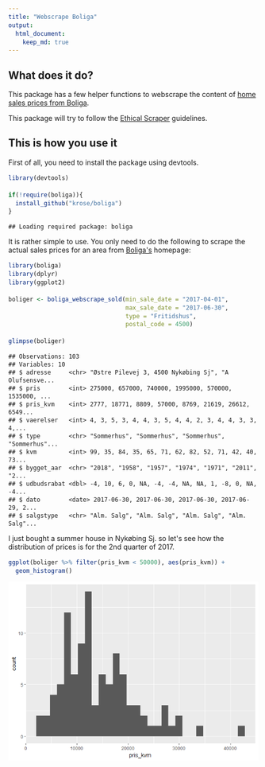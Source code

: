 ```yaml
---
title: "Webscrape Boliga"
output: 
  html_document:
    keep_md: true
---
```


## What does it do?

This package has a few helper functions to webscrape the content of [home sales prices from Boliga](http://www.boliga.dk/salg/).

This package will try to follow the [Ethical Scraper](https://medium.com/@jamesdensmore/ethics-in-web-scraping-b96b18136f01) guidelines.

## This is how you use it

First of all, you need to install the package using devtools.


```r
library(devtools)

if(!require(boliga)){
  install_github("krose/boliga")
}
```

```
## Loading required package: boliga
```


It is rather simple to use. You only need to do the following to scrape the actual sales prices for an area from [Boliga's](https://www.boliga.dk/salg/) homepage:



```r
library(boliga)
library(dplyr)
library(ggplot2)

boliger <- boliga_webscrape_sold(min_sale_date = "2017-04-01", 
                                 max_sale_date = "2017-06-30", 
                                 type = "Fritidshus", 
                                 postal_code = 4500)

glimpse(boliger)
```

```
## Observations: 103
## Variables: 10
## $ adresse     <chr> "Østre Pilevej 3, 4500 Nykøbing Sj", "A Olufsensve...
## $ pris        <int> 275000, 657000, 740000, 1995000, 570000, 1535000, ...
## $ pris_kvm    <int> 2777, 18771, 8809, 57000, 8769, 21619, 26612, 6549...
## $ vaerelser   <int> 4, 3, 5, 3, 4, 4, 3, 5, 4, 4, 2, 3, 4, 4, 3, 3, 4,...
## $ type        <chr> "Sommerhus", "Sommerhus", "Sommerhus", "Sommerhus"...
## $ kvm         <int> 99, 35, 84, 35, 65, 71, 62, 82, 52, 71, 42, 40, 73...
## $ bygget_aar  <chr> "2018", "1958", "1957", "1974", "1971", "2011", "2...
## $ udbudsrabat <dbl> -4, 10, 6, 0, NA, -4, -4, NA, NA, 1, -8, 0, NA, -4...
## $ dato        <date> 2017-06-30, 2017-06-30, 2017-06-30, 2017-06-29, 2...
## $ salgstype   <chr> "Alm. Salg", "Alm. Salg", "Alm. Salg", "Alm. Salg"...
```

I just bought a summer house in Nykøbing Sj. so let's see how the distribution of prices is for the 2nd quarter of 2017.


```r
ggplot(boliger %>% filter(pris_kvm < 50000), aes(pris_kvm)) +
  geom_histogram()
```

![](README_files/figure-html/kvmplot-1.png)<!-- -->



